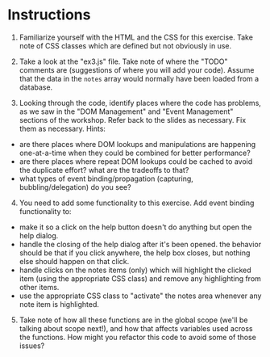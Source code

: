 # Instructions

1. Familiarize yourself with the HTML and the CSS for this exercise. Take note of CSS classes which are defined but not obviously in use.

2. Take a look at the "ex3.js" file. Take note of where the "TODO" comments are (suggestions of where you will add your code). Assume that the data in the `notes` array would normally have been loaded from a database.

3. Looking through the code, identify places where the code has problems, as we saw in the "DOM Management" and "Event Management" sections of the workshop. Refer back to the slides as necessary. Fix them as necessary. Hints:
  - are there places where DOM lookups and manipulations are happening one-at-a-time when they could be combined for better performance?
  - are there places where repeat DOM lookups could be cached to avoid the duplicate effort? what are the tradeoffs to that?
  - what types of event binding/propagation (capturing, bubbling/delegation) do you see?

4. You need to add some functionality to this exercise. Add event binding functionality to:
  - make it so a click on the help button doesn't do anything but open the help dialog.
  - handle the closing of the help dialog after it's been opened. the behavior should be that if you click anywhere, the help box closes, but nothing else should happen on that click.
  - handle clicks on the notes items (only) which will highlight the clicked item (using the appropriate CSS class) and remove any highlighting from other items.
  - use the appropriate CSS class to "activate" the notes area whenever any note item is highlighted.

5. Take note of how all these functions are in the global scope (we'll be talking about scope next!), and how that affects variables used across the functions. How might you refactor this code to avoid some of those issues?
